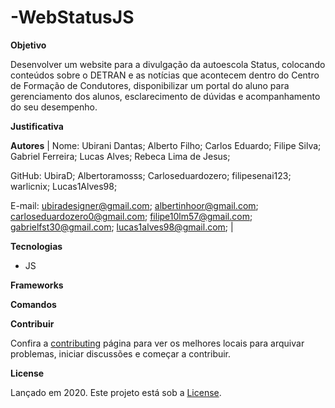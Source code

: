 # -WebStatusJS



**Objetivo**

Desenvolver um website para a divulgação da autoescola Status, colocando conteúdos
sobre o DETRAN e as notícias que acontecem dentro do Centro de Formação de
Condutores, disponibilizar um portal do aluno para gerenciamento dos alunos,
esclarecimento de dúvidas e acompanhamento do seu desempenho.

**Justificativa**



**Autores**
| 
Nome: Ubirani Dantas;
      Alberto Filho;
      Carlos Eduardo;
      Filipe Silva;
      Gabriel Ferreira;
      Lucas Alves;
      Rebeca Lima de Jesus;
      
GitHub: UbiraD; 
        Albertoramosss;
        Carloseduardozero;
        filipesenai123;
        warlicnix;
        Lucas1Alves98;
        
E-mail: ubiradesigner@gmail.com;
        albertinhoor@gmail.com;
        carloseduardozero0@gmail.com;
        filipe10lm57@gmail.com;
        gabrielfst30@gmail.com;
        lucas1alves98@gmail.com;
| 


**Tecnologias**

- JS

**Frameworks**


**Comandos**

**Contribuir**

Confira a [contributing](https://github.com/Carloseduardozero/-WebStatusJS/blob/master/CONTRIBUTING.md) página para ver os melhores locais para arquivar problemas, iniciar discussões e começar a contribuir.


**License**

Lançado em 2020.
Este projeto está sob a [License](https://github.com/Carloseduardozero/-WebStatusJS/blob/master/LICENCE).
